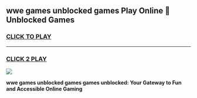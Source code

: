 
## wwe games unblocked games Play Online 👋 Unblocked Games
<h3>
<a href="https://premium.freeplayer.one?title=wwe_games_unblocked_games&ref=19F">CLICK TO PLAY</a></h3>
<hr>

<h3>
<a href="https://premium.freeplayer.one?title=wwe_games_unblocked_games&ref=19F">CLICK 2 PLAY</a>
  
</h3>

<a href="https://premium.freeplayer.one?title=wwe_games_unblocked_games&ref=19F"><img src="https://clearcache.store/games.png"></a>


**wwe games unblocked games games unblocked: Your Gateway to Fun and Accessible Online Gaming**
